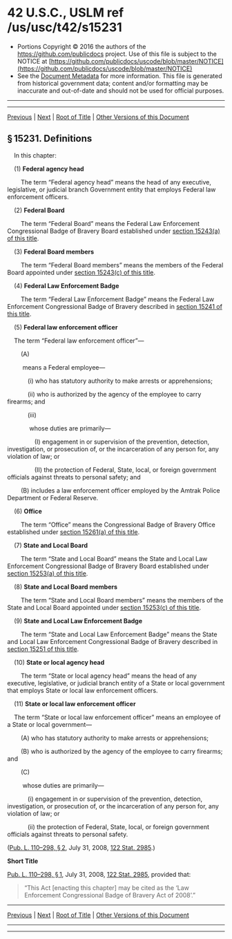 ---
---

# 42 U.S.C., USLM ref /us/usc/t42/s15231

* Portions Copyright © 2016 the authors of the https://github.com/publicdocs project.
  Use of this file is subject to the NOTICE at [https://github.com/publicdocs/uscode/blob/master/NOTICE](https://github.com/publicdocs/uscode/blob/master/NOTICE)
* See the [Document Metadata](././../../../..//README.md) for more information.
  This file is generated from historical government data; content and/or formatting may be inaccurate and out-of-date and should not be used for official purposes.

----------
----------

[Previous](./../../../..//us/usc/t42/ch145A/m__us_usc_t42_ch145A.md) | [Next](./../../../..//us/usc/t42/ch145A/schI/m__us_usc_t42_ch145A_schI.md) | [Root of Title](./../../../../) | [Other Versions of this Document](https://publicdocs.github.io/go/links?ns=uslm&ref=%2Fus%2Fusc%2Ft42%2Fs15231)

## § 15231. Definitions

    In this chapter:

    (1) __Federal agency head__ 

        The term “Federal agency head” means the head of any executive, legislative, or judicial branch Government entity that employs Federal law enforcement officers.

    (2) __Federal Board__ 

        The term “Federal Board” means the Federal Law Enforcement Congressional Badge of Bravery Board established under [section 15243(a) of this title][/us/usc/t42/s15243/a].

    (3) __Federal Board members__ 

        The term “Federal Board members” means the members of the Federal Board appointed under [section 15243(c) of this title][/us/usc/t42/s15243/c].

    (4) __Federal Law Enforcement Badge__ 

        The term “Federal Law Enforcement Badge” means the Federal Law Enforcement Congressional Badge of Bravery described in [section 15241 of this title][/us/usc/t42/s15241].

    (5) __Federal law enforcement officer__ 

    The term “Federal law enforcement officer”—

        (A)

         means a Federal employee—

            (i) who has statutory authority to make arrests or apprehensions;

            (ii) who is authorized by the agency of the employee to carry firearms; and

            (iii)

             whose duties are primarily—

                (I) engagement in or supervision of the prevention, detection, investigation, or prosecution of, or the incarceration of any person for, any violation of law; or

                (II) the protection of Federal, State, local, or foreign government officials against threats to personal safety; and

        (B) includes a law enforcement officer employed by the Amtrak Police Department or Federal Reserve.

    (6) __Office__ 

        The term “Office” means the Congressional Badge of Bravery Office established under [section 15261(a) of this title][/us/usc/t42/s15261/a].

    (7) __State and Local Board__ 

        The term “State and Local Board” means the State and Local Law Enforcement Congressional Badge of Bravery Board established under [section 15253(a) of this title][/us/usc/t42/s15253/a].

    (8) __State and Local Board members__ 

        The term “State and Local Board members” means the members of the State and Local Board appointed under [section 15253(c) of this title][/us/usc/t42/s15253/c].

    (9) __State and Local Law Enforcement Badge__ 

        The term “State and Local Law Enforcement Badge” means the State and Local Law Enforcement Congressional Badge of Bravery described in [section 15251 of this title][/us/usc/t42/s15251].

    (10) __State or local agency head__ 

        The term “State or local agency head” means the head of any executive, legislative, or judicial branch entity of a State or local government that employs State or local law enforcement officers.

    (11) __State or local law enforcement officer__ 

    The term “State or local law enforcement officer” means an employee of a State or local government—

        (A) who has statutory authority to make arrests or apprehensions;

        (B) who is authorized by the agency of the employee to carry firearms; and

        (C)

         whose duties are primarily—

            (i) engagement in or supervision of the prevention, detection, investigation, or prosecution of, or the incarceration of any person for, any violation of law; or

            (ii) the protection of Federal, State, local, or foreign government officials against threats to personal safety.

([Pub. L. 110–298, § 2][/us/pl/110/298/s2], July 31, 2008, [122 Stat. 2985][/us/stat/122/2985].)

 __Short Title__ 

[Pub. L. 110–298, § 1][/us/pl/110/298/s1], July 31, 2008, [122 Stat. 2985][/us/stat/122/2985], provided that: 

> “This Act \[enacting this chapter\] may be cited as the ‘Law Enforcement Congressional Badge of Bravery Act of 2008’.”

----------

[Previous](./../../../..//us/usc/t42/ch145A/m__us_usc_t42_ch145A.md) | [Next](./../../../..//us/usc/t42/ch145A/schI/m__us_usc_t42_ch145A_schI.md) | [Root of Title](./../../../../) | [Other Versions of this Document](https://publicdocs.github.io/go/links?ns=uslm&ref=%2Fus%2Fusc%2Ft42%2Fs15231)

----------
----------

[/us/usc/t42/s15243/a]: https://publicdocs.github.io/go/links?ns=uslm&ref=%2Fus%2Fusc%2Ft42%2Fs15243%2Fa
[/us/usc/t42/s15243/c]: https://publicdocs.github.io/go/links?ns=uslm&ref=%2Fus%2Fusc%2Ft42%2Fs15243%2Fc
[/us/usc/t42/s15241]: https://publicdocs.github.io/go/links?ns=uslm&ref=%2Fus%2Fusc%2Ft42%2Fs15241
[/us/usc/t42/s15261/a]: https://publicdocs.github.io/go/links?ns=uslm&ref=%2Fus%2Fusc%2Ft42%2Fs15261%2Fa
[/us/usc/t42/s15253/a]: https://publicdocs.github.io/go/links?ns=uslm&ref=%2Fus%2Fusc%2Ft42%2Fs15253%2Fa
[/us/usc/t42/s15253/c]: https://publicdocs.github.io/go/links?ns=uslm&ref=%2Fus%2Fusc%2Ft42%2Fs15253%2Fc
[/us/usc/t42/s15251]: https://publicdocs.github.io/go/links?ns=uslm&ref=%2Fus%2Fusc%2Ft42%2Fs15251
[/us/pl/110/298/s2]: https://publicdocs.github.io/go/links?ns=uslm&ref=%2Fus%2Fpl%2F110%2F298%2Fs2
[/us/stat/122/2985]: https://publicdocs.github.io/go/links?ns=uslm&ref=%2Fus%2Fstat%2F122%2F2985
[/us/pl/110/298/s1]: https://publicdocs.github.io/go/links?ns=uslm&ref=%2Fus%2Fpl%2F110%2F298%2Fs1
[/us/stat/122/2985]: https://publicdocs.github.io/go/links?ns=uslm&ref=%2Fus%2Fstat%2F122%2F2985



